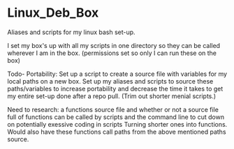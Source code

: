 # Linux_Deb_Box
Aliases and scripts for my linux bash set-up.

I set my box's up with all my scripts in one directory so they can be called wherever I am in the box.
(permissions set so only I can run these on the box)

Todo-
Portability: Set up a script to create a source file with variables for my local paths on a new box. Set up my aliases and scripts to source these paths/variables to increase portability and decrease the time it takes to get my entire set-up done after
a repo pull. 
(Trim out shorter menial scripts.)

Need to research: a functions source file and whether or not a source file full of functions can be called by scripts
and the command line to cut down on potentially exessive coding in scripts Turning shorter ones into functions. 
Would also have these functions call paths from the above mentioned paths source.
